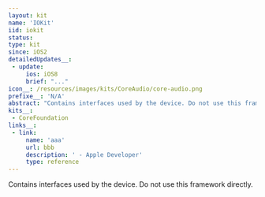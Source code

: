 ```yaml
---
layout: kit
name: 'IOKit'
iid: iokit
status: 
type: kit
since: iOS2
detailedUpdates__:
 - update:
     ios: iOS8
     brief: "..."
icon__: /resources/images/kits/CoreAudio/core-audio.png
prefixe__: 'N/A'
abstract: "Contains interfaces used by the device. Do not use this framework directly."
kits__:
 - CoreFoundation
links__:
 - link:
     name: 'aaa'
     url: bbb
     description: ' - Apple Developer'
     type: reference
---
```


Contains interfaces used by the device. Do not use this framework directly.
